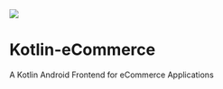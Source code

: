 <img src="https://socialify.git.ci/RedEyesNCode/Kotlin-eCommerce/image?description=1&font=Source%20Code%20Pro&forks=1&issues=1&language=1&name=1&owner=1&pattern=Brick%20Wall&pulls=1&stargazers=1&theme=Dark">


# Kotlin-eCommerce
A Kotlin Android Frontend for eCommerce Applications
